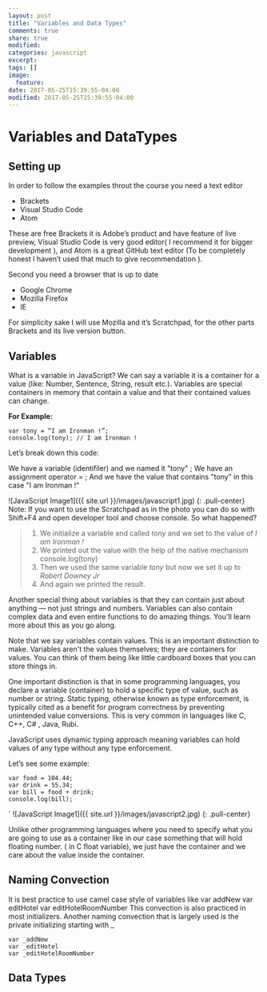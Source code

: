 ```yaml
---
layout: post
title: "Variables and Data Types"
comments: true
share: true
modified:
categories: javascript
excerpt:
tags: []
image:
  feature:
date: 2017-05-25T15:39:55-04:00
modified: 2017-05-25T15:39:55-04:00
---
```



# Variables and DataTypes

## Setting up

In order to follow the examples throut the course you need a text editor
*	Brackets
*	Visual Studio Code
*	Atom

These are free Brackets it is Adobe’s product and have feature of live preview, Visual Studio Code is very good editor( I recommend it for bigger development ), and Atom is a great GitHub text editor (To be completely honest I haven’t used that much to give recommendation ).


Second you need a browser that is up to date

*	Google Chrome
*	Mozilla Firefox
*	IE

For simplicity sake I will use Mozilla and it’s Scratchpad, for the other parts Brackets and its live version button.

## Variables

What is a variable in JavaScript? 
We can say a variable it is a container for a value (like: Number, Sentence, String, result etc.).
Variables are special containers in memory that contain a value and that their contained values can change.

**For Example:**
~~~
var tony = “I am Ironman !”;
console.log(tony); // I am Ironman !
~~~

Let’s break down this code:

We have a variable (identifiler) and we named it "tony" ; 
We have an assignment operator = ;
And we have the value that contains "tony" in this case "I am Ironman !"

![JavaScript Image1]({{ site.url }}/images/javascript1.jpg)
{: .pull-center}
Note: If you want to use the Scratchpad as in the photo you can do so with Shift+F4 and open developer tool and choose console.
So what happened? 
>1.	We initialize a variable and called *tony* and we set to the value of *I am Ironman !*
>2.	We printed out the value with the help of the native mechanism console.log(tony)
>3.	Then we used the same variable *tony* but now we set it up to *Robert Downey Jr*
>4.	And again we printed the result.

Another special thing about variables is that they can contain just about anything — not just strings and numbers. Variables can also contain complex data and even entire functions to do amazing things. You'll learn more about this as you go along.


Note that we say variables contain values. This is an important distinction to make. Variables aren't the values themselves; they are containers for values. You can think of them being like little cardboard boxes that you can store things in.


One important distinction is that in some programming languages, you declare a variable (container) to hold a specific type of value, such as number or string. Static typing, otherwise known as type enforcement, is typically cited as a benefit for program correctness by preventing unintended value conversions. This is very common in languages like C, C++, C# , Java, Rubi.


JavaScript uses dynamic typing approach meaning variables can hold values of any type without any type enforcement.

Let’s see some example:
~~~ 
var food = 104.44;
var drink = 55.34;
var bill = food + drink;
console.log(bill);
~~~
`
 ![JavaScript Image1]({{ site.url }}/images/javascript2.jpg)
{: .pull-center}

Unlike other programming languages where you need to specify what you are going to use as a container like in our case something that will hold floating number. ( in C  float variable), we just have the container and we care about the value inside the container.

## Naming Convection 
It is best practice to use camel case style of variables like
var addNew
var editHotel
var editHotelRoomNumber
This convection is also practiced in most initializers.
Another naming convection that is largely used is the private initializing starting with _
~~~ 
var _addNew
var _editHotel
var _editHotelRoomNumber
~~~


## Data Types

